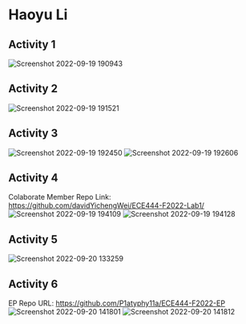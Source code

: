 # Haoyu Li
## Activity 1
![Screenshot 2022-09-19 190943](https://user-images.githubusercontent.com/37389868/191134781-93cc4968-7b6a-40ad-aad5-5974ed0332b5.png)
## Activity 2
![Screenshot 2022-09-19 191521](https://user-images.githubusercontent.com/37389868/191135393-26b02f5c-c0cd-453e-b78c-ebbfccaaf92b.png)
## Activity 3
![Screenshot 2022-09-19 192450](https://user-images.githubusercontent.com/37389868/191136389-8c47456b-38e2-4f28-818c-e0b65014a010.png)
![Screenshot 2022-09-19 192606](https://user-images.githubusercontent.com/37389868/191136395-73a30020-361e-4ffd-b7b0-32d3b73cdc74.png)
## Activity 4
Colaborate Member Repo Link: https://github.com/davidYichengWei/ECE444-F2022-Lab1/
![Screenshot 2022-09-19 194109](https://user-images.githubusercontent.com/37389868/191137709-7514ee91-9f76-4b66-884e-e03e3b5949d5.png)
![Screenshot 2022-09-19 194128](https://user-images.githubusercontent.com/37389868/191137714-cafdd346-0461-4032-9bdf-91747649b83f.png)
## Activity 5
![Screenshot 2022-09-20 133259](https://user-images.githubusercontent.com/37389868/191325832-258491be-04b2-42d5-beda-6b9827302bc5.png)
## Activity 6
EP Repo URL: https://github.com/P1atyphy11a/ECE444-F2022-EP
![Screenshot 2022-09-20 141801](https://user-images.githubusercontent.com/37389868/191334307-fca1e75b-79b4-4071-8669-aedfd2f32785.png)
![Screenshot 2022-09-20 141812](https://user-images.githubusercontent.com/37389868/191334314-fd5f4d7e-da4d-40de-9357-7eb07e935837.png)

